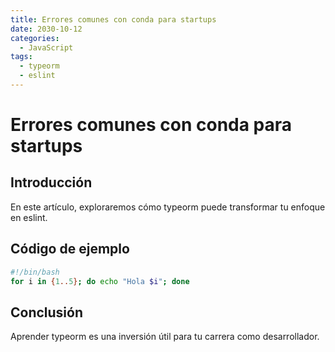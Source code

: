 ```yaml
---
title: Errores comunes con conda para startups
date: 2030-10-12
categories:
  - JavaScript
tags:
  - typeorm
  - eslint
---
```


# Errores comunes con conda para startups

## Introducción

En este artículo, exploraremos cómo typeorm puede transformar tu enfoque en eslint.

## Código de ejemplo

```bash
#!/bin/bash
for i in {1..5}; do echo "Hola $i"; done
```

## Conclusión

Aprender typeorm es una inversión útil para tu carrera como desarrollador.